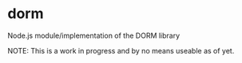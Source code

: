 # dorm
Node.js module/implementation of the DORM library

NOTE: This is a work in progress and by no means useable as of yet.
